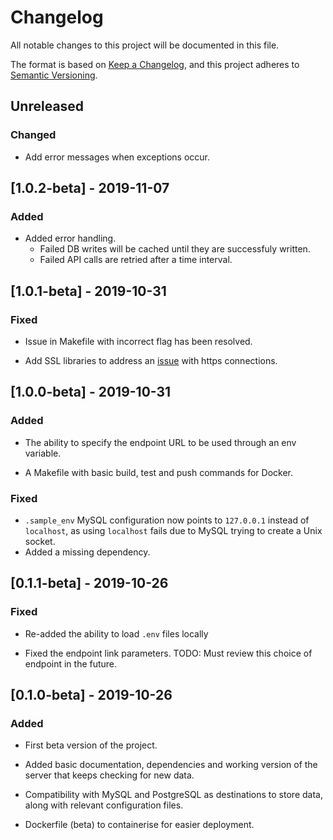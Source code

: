 # Changelog

All notable changes to this project will be documented in this file.

The format is based on
[Keep a Changelog](https://keepachangelog.com/en/1.0.0/),
and this project adheres to
[Semantic Versioning](https://semver.org/spec/v2.0.0.html).

## Unreleased

### Changed

-   Add error messages when exceptions occur.

## [1.0.2-beta] - 2019-11-07

### Added

-   Added error handling.
    -   Failed DB writes will be cached until they are successfuly written.
    -   Failed API calls are retried after a time interval.

## [1.0.1-beta] - 2019-10-31

### Fixed

-   Issue in Makefile with incorrect flag has been resolved.

-   Add SSL libraries to address an [issue](https://tiny.cc/4e0hfz) with
    https connections.

## [1.0.0-beta] - 2019-10-31

### Added

-   The ability to specify the endpoint URL to be used through an env
    variable.

-   A Makefile with basic build, test and push commands for Docker.

### Fixed

-   `.sample_env` MySQL configuration now points to `127.0.0.1` instead of
    `localhost`, as using `localhost` fails due to MySQL trying to create a
    Unix socket.
-   Added a missing dependency.

## [0.1.1-beta] - 2019-10-26

### Fixed

-   Re-added the ability to load `.env` files locally

-   Fixed the endpoint link parameters. TODO: Must review this
    choice of endpoint in the future.

## [0.1.0-beta] - 2019-10-26

### Added

-   First beta version of the project.

-   Added basic documentation, dependencies and working version of the server
    that keeps checking for new data.

-   Compatibility with MySQL and PostgreSQL as destinations to store data,
    along with relevant configuration files.

-   Dockerfile (beta) to containerise for easier deployment.
